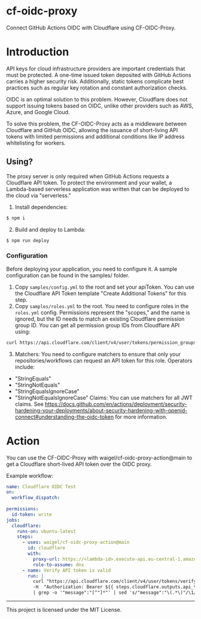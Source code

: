 # cf-oidc-proxy
Connect GitHub Actions OIDC with Cloudflare using CF-OIDC-Proxy.

# Introduction
API keys for cloud infrastructure providers are important credentials that must be protected. A one-time issued token deposited with GitHub Actions carries a higher security risk. Additionally, static tokens complicate best practices such as regular key rotation and constant authorization checks.

OIDC is an optimal solution to this problem. However, Cloudflare does not support issuing tokens based on OIDC, unlike other providers such as AWS, Azure, and Google Cloud.

To solve this problem, the CF-OIDC-Proxy acts as a middleware between Cloudflare and GitHub OIDC, allowing the issuance of short-living API tokens with limited permissions and additional conditions like IP address whitelisting for workers.

## Using?

The proxy server is only required when GitHub Actions requests a Cloudflare API token. To protect the environment and your wallet, a Lambda-based serverless application was written that can be deployed to the cloud via "serverless."

1. Install dependencies:
```sh
$ npm i
```

2. Build and deploy to Lambda:
```sh
$ npm run deploy
```

### Configuration

Before deploying your application, you need to configure it. A sample configuration can be found in the samples/ folder.

1. Copy `samples/config.yml` to the root and set your apiToken. You can use the Cloudflare API Token template "Create Additional Tokens" for this step.
2. Copy `samples/roles.yml` to the root. You need to configure roles in the `roles.yml` config. Permissions represent the "scopes," and the name is ignored, but the ID needs to match an existing Cloudflare permission group ID. You can get all permission group IDs from Cloudflare API using:
```sh
curl https://api.cloudflare.com/client/v4/user/tokens/permission_groups -H "Authorization: Bearer <token>"
```
3. Matchers: You need to configure matchers to ensure that only your repositories/workflows can request an API token for this role. Operators include:
- "StringEquals"
- "StringNotEquals"
- "StringEqualsIgnoreCase"
- "StringNotEqualsIgnoreCase"
Claims: You can use matchers for all JWT claims. See https://docs.github.com/en/actions/deployment/security-hardening-your-deployments/about-security-hardening-with-openid-connect#understanding-the-oidc-token for more information.
  
# Action

You can use the CF-OIDC-Proxy with waigel/cf-oidc-proxy-action@main to get a Cloudflare short-lived API token over the OIDC proxy.

Example workflow:

```yaml
name: Cloudflare OIDC Test
on:
  workflow_dispatch:
  
permissions:
  id-token: write
jobs:
  cloudflare:
    runs-on: ubuntu-latest
    steps:
      - uses: waigel/cf-oidc-proxy-action@main
        id: cloudflare
        with:
          proxy-url: https://<lambda-id>.execute-api.eu-central-1.amazonaws.com
          role-to-assume: dns
      - name: Verify API token is valid
        run: |
          curl "https://api.cloudflare.com/client/v4/user/tokens/verify" \
          -H  "Authorization: Bearer ${{ steps.cloudflare.outputs.api_token }}" \
          | grep -o '"message":"[^"]*"' | sed 's/"message":"\(.*\)"/\1/
```
---
This project is licensed under the MIT License.

